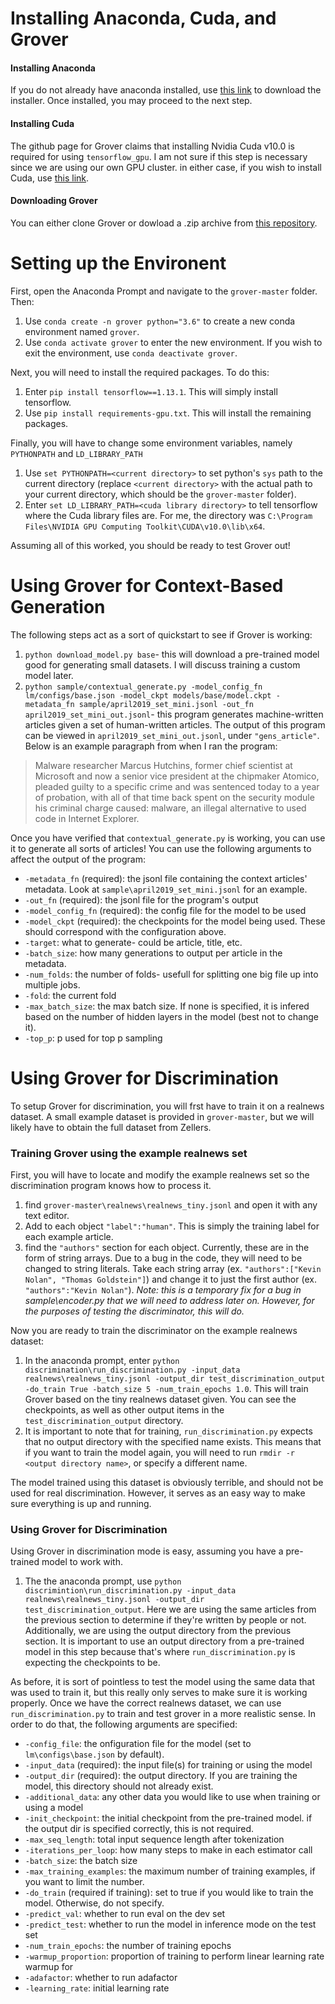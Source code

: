 # Installing Anaconda, Cuda, and Grover

#### Installing Anaconda
  If you do not already have anaconda installed, use <a href="https://www.anaconda.com/products/individual">this link</a> to download the installer. 
Once installed, you may proceed to the next step.

#### Installing Cuda
  The github page for Grover claims that installing Nvidia Cuda v10.0 is required for using `tensorflow_gpu`. I am not sure if this step is necessary since we are using 
our own GPU cluster. in either case, if you wish to install Cuda, use <a href="https://developer.nvidia.com/cuda-10.0-download-archive">this link</a>.

#### Downloading Grover
  You can either clone Grover or dowload a .zip archive from <a href="https://github.com/rowanz/grover">this repository</a>. 
  
  
# Setting up the Environent
First, open the Anaconda Prompt and navigate to the `grover-master` folder. Then:
  
  1. Use `conda create -n grover python="3.6"` to create a new conda environment named `grover`.
  2. Use `conda activate grover` to enter the new environment. If you wish to exit the environment, use `conda deactivate grover`.

Next, you will need to install the required packages. To do this:

  1. Enter `pip install tensorflow==1.13.1`. This will simply install tensorflow.
  2. Use `pip install requirements-gpu.txt`. This will install the remaining packages.

Finally, you will have to change some environment variables, namely `PYTHONPATH` and `LD_LIBRARY_PATH`

  1. Use `set PYTHONPATH=<current directory>` to set python's `sys` path to the current directory (replace `<current directory>` with the actual path to your current 
  directory, which should be the `grover-master` folder).
  2. Enter `set LD_LIBRARY_PATH=<cuda library directory>` to tell tensorflow where the Cuda library files are. For me, the directory was 
  `C:\Program Files\NVIDIA GPU Computing Toolkit\CUDA\v10.0\lib\x64`.
  
Assuming all of this worked, you should be ready to test Grover out!


# Using Grover for Context-Based Generation
The following steps act as a sort of quickstart to see if Grover is working:

  1. `python download_model.py base`- this will download a pre-trained model good for generating small datasets. I will discuss training a custom model later.
  2. `python sample/contextual_generate.py -model_config_fn lm/configs/base.json -model_ckpt models/base/model.ckpt -metadata_fn sample/april2019_set_mini.jsonl -out_fn       
  april2019_set_mini_out.jsonl`- this program generates machine-written articles given a set of human-written articles. The output of this program can be viewed in  `april2019_set_mini_out.jsonl`, under `"gens_article"`. Below is an example paragraph from when I ran the program:
  
>Malware researcher Marcus Hutchins, former chief scientist at Microsoft and now a senior vice president at the chipmaker Atomico, pleaded guilty to a specific crime and was sentenced today to a year of probation, with all of that time back spent on the security module his criminal charge caused: malware, an illegal alternative to used code in Internet Explorer.

Once you have verified that `contextual_generate.py` is working, you can use it to generate all sorts of articles! You can use the following arguments to affect the output of the program:

* `-metadata_fn` (required): the jsonl file containing the context articles' metadata. Look at `sample\april2019_set_mini.jsonl` for an example.
* `-out_fn` (required): the jsonl file for the program's output
* `-model_config_fn` (required): the config file for the model to be used
* `-model_ckpt` (required): the checkpoints for the model being used. These should correspond with the configuration above.
* `-target`: what to generate- could be article, title, etc.
* `-batch_size`: how many generations to output per article in the metadata.
* `-num_folds`: the number of folds- usefull for splitting one big file up into multiple jobs.
* `-fold`: the current fold
* `-max_batch_size`: the max batch size. If none is specified, it is infered based on the number of hidden layers in the model (best not to change it).
* `-top_p`: p used for top p sampling



# Using Grover for Discrimination
To setup Grover for discrimination, you will frst have to train it on a realnews dataset. A small example dataset is provided in `grover-master`, but we will likely have to obtain the full dataset from Zellers.

### Training Grover using the example realnews set
First, you will have to locate and modify the example realnews set so the discrimination program knows how to process it.

1. find `grover-master\realnews\realnews_tiny.jsonl` and open it with any text editor.
2. Add to each object `"label":"human"`. This is simply the training label for each example article.
3. find the `"authors"` section for each object. Currently, these are in the form of string arrays. Due to a bug in the code, they will need to be changed to string literals. Take each string array (ex. `"authors":["Kevin Nolan", "Thomas Goldstein"]`) and change it to just the first author (ex. `"authors":"Kevin Nolan"`). <i>Note: this is a temporary fix for a bug in sample\encoder.py that we will need to address later on. However, for the purposes of testing the discriminator, this will do.</i>

Now you are ready to train the discriminator on the example realnews dataset:

1. In the anaconda prompt, enter `python discrimination\run_discrimination.py -input_data realnews\realnews_tiny.jsonl -output_dir test_discrimination_output -do_train True -batch_size 5 -num_train_epochs 1.0`. This will train Grover based on the tiny realnews dataset given. You can see the checkpoints, as well as other output items in the `test_discrimination_output` directory.
2. It is important to note that for training, `run_discrimination.py` expects that no output directory with the specified name exists. This means that if you want to train the model again, you will need to run `rmdir -r <output directory name>`, or specify a different name.

The model trained using this dataset is obviously terrible, and should not be used for real discrimination. However, it serves as an easy way to make sure everything is up and running.

### Using Grover for Discrimination
Using Grover in discrimination mode is easy, assuming you have a pre-trained model to work with.

1. The the anaconda prompt, use `python discrimintion\run_discrimination.py -input_data realnews\realnews_tiny.jsonl -output_dir test_discrimination_output`. Here we are using the same articles from the previous section to determine if they're written by people or not. Additionally, we are using the output directory from the previous section. It is important to use an output directory from a pre-trained model in this step because that's where `run_discrimination.py` is expecting the checkpoints to be.

As before, it is sort of pointless to test the model using the same data that was used to train it, but this really only serves to make sure it is working properly. Once we have the correct realnews dataset, we can use `run_discrimination.py` to train and test grover in a more realistic sense. In order to do that, the following arguments are specified:

* `-config_file`: the onfiguration file for the model (set to `lm\configs\base.json` by default).
* `-input_data` (required): the input file(s) for training or using the model
* `-output_dir` (required): the output directory. If you are training the model, this directory should not already exist.
* `-additional_data`: any other data you would like to use when training or using a model
* `-init_checkpoint`: the initial checkpoint from the pre-trained model. if the output dir is specified correctly, this is not required.
* `-max_seq_length`: total input sequence length after tokenization
* `-iterations_per_loop`: how many steps to make in each estimator call
* `-batch_size`: the batch size
* `-max_training_examples`: the maximum number of training examples, if you want to limit the number.
* `-do_train` (required if training): set to true if you would like to train the model. Otherwise, do not specify.
* `-predict_val`: whether to run eval on the dev set
* `-predict_test`: whether to run the model in inference mode on the test set
* `-num_train_epochs`: the number of training epochs
* `-warmup_proportion`: proportion of training to perform linear learning rate warmup for
* `-adafactor`: whether to run adafactor
* `-learning_rate`: initial learning rate
